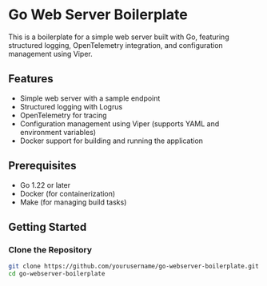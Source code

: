 # Go Web Server Boilerplate

This is a boilerplate for a simple web server built with Go, featuring structured logging, OpenTelemetry integration, and configuration management using Viper.

## Features

- Simple web server with a sample endpoint
- Structured logging with Logrus
- OpenTelemetry for tracing
- Configuration management using Viper (supports YAML and environment variables)
- Docker support for building and running the application

## Prerequisites

- Go 1.22 or later
- Docker (for containerization)
- Make (for managing build tasks)

## Getting Started

### Clone the Repository

```bash
git clone https://github.com/yourusername/go-webserver-boilerplate.git
cd go-webserver-boilerplate
